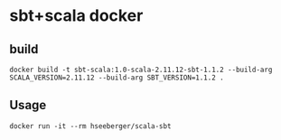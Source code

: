 # sbt+scala docker #

## build ##

```
docker build -t sbt-scala:1.0-scala-2.11.12-sbt-1.1.2 --build-arg SCALA_VERSION=2.11.12 --build-arg SBT_VERSION=1.1.2 .
```

## Usage ##

```
docker run -it --rm hseeberger/scala-sbt
```


